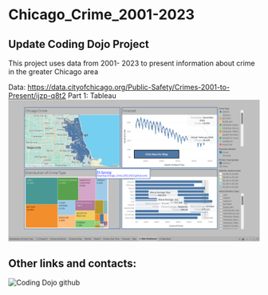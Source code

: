 # Chicago_Crime_2001-2023
 ## Update  Coding Dojo Project
This project uses  data from 2001- 2023 to present information about crime in the greater Chicago area


 Data:
 https://data.cityofchicago.org/Public-Safety/Crimes-2001-to-Present/ijzp-q8t2
 Part 1: Tableau
![alttext](https://github.com/Elispreng/Chicago_Crime_2001-2023/blob/main/Images/Screenshot%20(142).png)

## Other links and contacts: 


![Coding Dojo github](https://github.com/coding-dojo-data-science/preparing-chicago-crime-data) 
